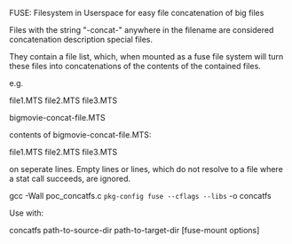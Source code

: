 FUSE: Filesystem in Userspace for easy file concatenation of big files

Files with the string "-concat-" anywhere in the filename are considered 
concatenation description special files.

They contain a file list, which, when mounted as a fuse file system
will turn these files into concatenations of the contents of the
contained files.

e.g.

  file1.MTS
  file2.MTS
  file3.MTS

  bigmovie-concat-file.MTS

contents of bigmovie-concat-file.MTS:

  file1.MTS
  file2.MTS
  file3.MTS

on seperate lines. Empty lines or lines, which do not resolve to a file where
a stat call succeeds, are ignored.

  gcc -Wall poc_concatfs.c `pkg-config fuse --cflags --libs` -o concatfs

Use with:

  concatfs path-to-source-dir path-to-target-dir [fuse-mount options]


